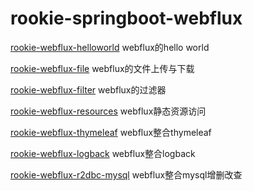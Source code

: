 # rookie-springboot-webflux
[rookie-webflux-helloworld](.\rookie-webflux-helloworld\README.md) webflux的hello world

[rookie-webflux-file](.\rookie-webflux-file\README.md) webflux的文件上传与下载

[rookie-webflux-filter](.\rookie-webflux-filter\README.md) webflux的过滤器

[rookie-webflux-resources](.\rookie-webflux-resources\README.md) webflux静态资源访问

[rookie-webflux-thymeleaf](.\rookie-webflux-thymeleaf\README.md) webflux整合thymeleaf

[rookie-webflux-logback](.\rookie-webflux-logback\README.md) webflux整合logback

[rookie-webflux-r2dbc-mysql](.\rookie-webflux-r2dbc-mysql\README.md) webflux整合mysql增删改查



